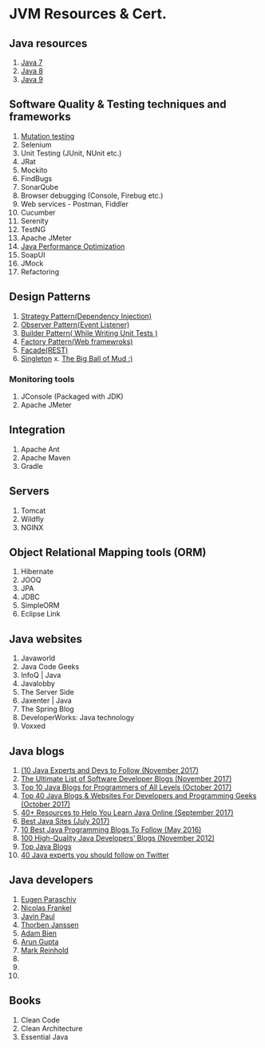 # JVM Resources & Cert.

## Java resources
1. [Java 7](https://docs.oracle.com/javase/7/docs/)
2. [Java 8](https://docs.oracle.com/javase/8/docs/)
3. [Java 9](https://docs.oracle.com/javase/9/docs/)



## Software Quality & Testing techniques and frameworks
1. [Mutation testing](https://en.wikipedia.org/wiki/Mutation_testing)
2. Selenium
3. Unit Testing (JUnit, NUnit etc.)
4. JRat
5. Mockito
6. FindBugs
7. SonarQube
8. Browser debugging (Console, Firebug etc.)
9. Web services - Postman, Fiddler
10. Cucumber 
11. Serenity
12. TestNG
13. Apache JMeter
14. [Java Performance Optimization](https://dzone.com/refcardz/java-performance-optimization)
15. SoapUI
16. JMock
17. Refactoring



## Design Patterns
1. [Strategy Pattern(Dependency Injection)](https://dzone.com/articles/java-the-strategy-pattern)
2. [Observer Pattern(Event Listener)]()
3. [Builder Pattern( While Writing Unit Tests )]()
4. [Factory Pattern(Web framewroks)]()
5. [Facade(REST)]()
6. [Singleton]()
x. [The Big Ball of Mud :)]()



### Monitoring tools
1. JConsole (Packaged with JDK)
2. Apache JMeter



## Integration 
1. Apache Ant 
2. Apache Maven 
3. Gradle



## Servers
1. Tomcat
2. Wildfly
3. NGINX



## Object Relational Mapping tools (ORM)
1. Hibernate
2. JOOQ
3. JPA
4. JDBC
5. SimpleORM
6. Eclipse Link




## Java websites
1. Javaworld
2. Java Code Geeks
3. InfoQ | Java
4. Javalobby
5. The Server Side
6. Jaxenter | Java
7. The Spring Blog
8. DeveloperWorks: Java technology
9. Voxxed



## Java blogs
1. [(10 Java Experts and Devs to Follow (November 2017)](https://dzone.com/articles/10-java-experts-and-developers-to-follow-on-social)
2. [The Ultimate List of Software Developer Blogs (November 2017)](https://simpleprogrammer.com/2017/11/01/ultimate-list-software-developer-blogs#a8)
3. [Top 10 Java Blogs for Programmers of All Levels (October 2017)](https://stackify.com/java-blogs-for-programmers-of-all-levels/)
4. [Top 40 Java Blogs & Websites For Developers and Programming Geeks (October 2017)](https://blog.feedspot.com/java_blogs/)
5. [40+ Resources to Help You Learn Java Online (September 2017)](https://www.simplilearn.com/resources-to-learn-java-programming-article)
6. [Best Java Sites (July 2017)](http://www.baeldung.com/java-blogs)
7. [10 Best Java Programming Blogs To Follow (May 2016)](http://codecondo.com/10-best-java-programming-blogs-to-follow/)
8. [100 High-Quality Java Developers’ Blogs (November 2012)](https://www.programcreek.com/2012/11/top-100-java-developers-blogs/)
9. [Top Java Blogs](https://www.topjavablogs.com/blogs)
10. [40 Java experts you should follow on Twitter](https://techbeacon.com/java-leaders-you-should-follow-twitter)



## Java developers
1. [Eugen Paraschiv](http://www.baeldung.com/)
2. [Nicolas Frankel](http://blog.frankel.ch)
3. [Javin Paul]()
4. [Thorben Janssen]()
4. [Adam Bien]()
4. [Arun Gupta]()
4. [Mark Reinhold]()
4. []()
4. []()
4. []()



## Books
1. Clean Code
2. Clean Architecture
3. Essential Java




    
    
    
    
    
    
    
    
    

